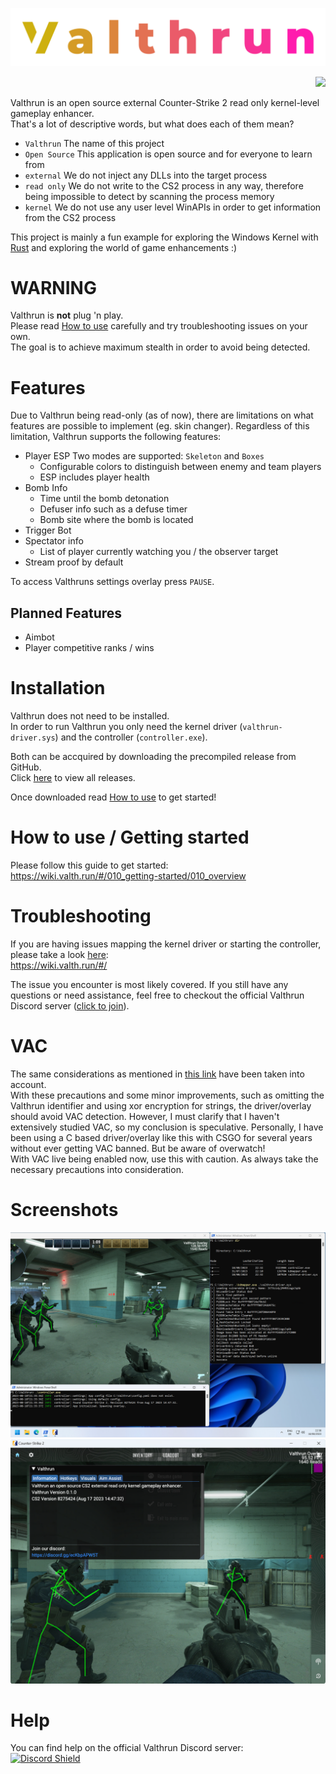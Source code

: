 ![Valthrun CS2 Logo](./img/logo.svg)
<p align="right">
<a href="https://discord.gg/ecKbpAPW5T">
<img src="https://discordapp.com/api/guilds/1135362291311849693/widget.png?style=shield">
</a>
</p>

Valthrun is an open source external Counter-Strike 2 read only kernel-level gameplay enhancer.  
That's a lot of descriptive words, but what does each of them mean?  
- `Valthrun` The name of this project
- `Open Source` This application is open source and for everyone to learn from
- `external` We do not inject any DLLs into the target process
- `read only` We do not write to the CS2 process in any way, therefore being impossible to detect by scanning the process memory
- `kernel` We do not use any user level WinAPIs in order to get information from the CS2 process
  
This project is mainly a fun example for exploring the Windows Kernel with [Rust](https://www.rust-lang.org) and exploring the world of game enhancements :)

# WARNING
Valthrun is **not** plug 'n play.  
Please read [How to use](https://wiki.valth.run/#/010_getting-started/010_overview) carefully and try troubleshooting issues on your own.  
The goal is to achieve maximum stealth in order to avoid being detected.
  
# Features
Due to Valthrun being read-only (as of now), there are limitations on what features are possible to implement (eg. skin changer).
Regardless of this limitation, Valthrun supports the following features:  

- Player ESP
  Two modes are supported: `Skeleton` and `Boxes`
  - Configurable colors to distinguish between enemy and team players
  - ESP includes player health
- Bomb Info
  - Time until the bomb detonation
  - Defuser info such as a defuse timer
  - Bomb site where the bomb is located
- Trigger Bot
- Spectator info
  - List of player currently watching you / the observer target
- Stream proof by default

To access Valthruns settings overlay press `PAUSE`.

## Planned Features
- Aimbot
- Player competitive ranks / wins

# Installation
Valthrun does not need to be installed.  
In order to run Valthrun you only need the kernel driver (`valthrun-driver.sys`) and the controller (`controller.exe`).  
  
Both can be accquired by downloading the precompiled release from GitHub.  
Click [here](https://github.com/WolverinDEV/Valthrun/releases) to view all releases.
  
Once downloaded read [How to use](#how-to-use) to get started!

# How to use / Getting started
Please follow this guide to get started:  
https://wiki.valth.run/#/010_getting-started/010_overview

# Troubleshooting
If you are having issues mapping the kernel driver or starting the controller, please take a look [here](https://wiki.valth.run/#/):  
https://wiki.valth.run/#/
  
The issue you encounter is most likely covered. If you still have any questions or need assistance, feel free to checkout the official Valthrun Discord server ([click to join](https://discord.gg/ecKbpAPW5T)).

# VAC
The same considerations as mentioned in [this link](https://github.com/dretax/GarHal_CSGO#starting-driver) have been taken into account.  
With these precautions and some minor improvements, such as omitting the Valthrun identifier and using xor encryption for strings, the driver/overlay should avoid VAC detection. However, I must clarify that I haven't extensively studied VAC, so my conclusion is speculative. Personally, I have been using a C based driver/overlay like this with CSGO for several years without ever getting VAC banned. But be aware of overwatch!  
With VAC live being enabled now, use this with caution. As always take the necessary precautions into consideration.

# Screenshots
![](./img/showcase_01.png)
![](./img/showcase_02.png)

# Help
You can find help on the official Valthrun Discord server:  
[![Discord Shield](https://discordapp.com/api/guilds/1135362291311849693/widget.png?style=shield)](https://discord.gg/ecKbpAPW5T)
